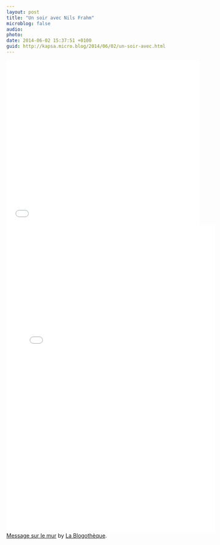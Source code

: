 ```yaml
---
layout: post
title: "Un soir avec Nils Frahm"
microblog: false
audio: 
photo: 
date: 2014-06-02 15:37:51 +0100
guid: http://kapsa.micro.blog/2014/06/02/un-soir-avec.html
---
```

<iframe src="//www.youtube.com/embed/gu-oQIU45FQ?rel=0" width="100%" height="430" frameborder="0" allowfullscreen="allowfullscreen"></iframe>

<iframe src="//instagram.com/p/ot1o8lTTyv/embed/" width="545" height="800" frameborder="0" scrolling="no"></iframe>

<div id="fb-root"></div>
<script>// 
(function(d, s, id) { var js, fjs = d.getElementsByTagName(s)[0]; if (d.getElementById(id)) return; js = d.createElement(s); js.id = id; js.src = "//connect.facebook.net/fr_FR/all.js#xfbml=1"; fjs.parentNode.insertBefore(js, fjs); }(document, 'script', 'facebook-jssdk'));
// ]]></script>
<div class="fb-post" data-href="https://www.facebook.com/blogotheque/posts/10154232199920013" data-width="545">
<div class="fb-xfbml-parse-ignore"><a href="https://www.facebook.com/blogotheque/posts/10154232199920013">Message sur le mur</a> by <a href="https://www.facebook.com/blogotheque">La Blogothèque</a>.</div>
</div>
